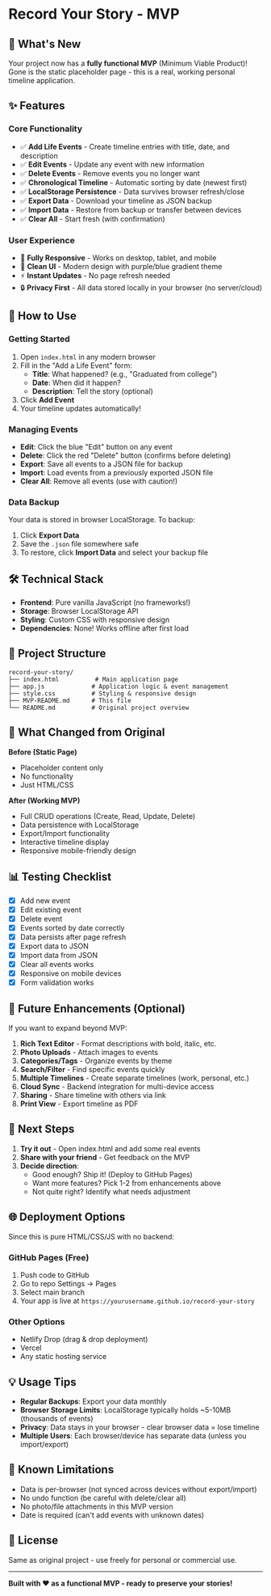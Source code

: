 # Record Your Story - MVP

## 🎉 What's New

Your project now has a **fully functional MVP** (Minimum Viable Product)! Gone is the static placeholder page - this is a real, working personal timeline application.

## ✨ Features

### Core Functionality
- ✅ **Add Life Events** - Create timeline entries with title, date, and description
- ✅ **Edit Events** - Update any event with new information
- ✅ **Delete Events** - Remove events you no longer want
- ✅ **Chronological Timeline** - Automatic sorting by date (newest first)
- ✅ **LocalStorage Persistence** - Data survives browser refresh/close
- ✅ **Export Data** - Download your timeline as JSON backup
- ✅ **Import Data** - Restore from backup or transfer between devices
- ✅ **Clear All** - Start fresh (with confirmation)

### User Experience
- 📱 **Fully Responsive** - Works on desktop, tablet, and mobile
- 🎨 **Clean UI** - Modern design with purple/blue gradient theme
- ⚡ **Instant Updates** - No page refresh needed
- 🔒 **Privacy First** - All data stored locally in your browser (no server/cloud)

## 🚀 How to Use

### Getting Started
1. Open `index.html` in any modern browser
2. Fill in the "Add a Life Event" form:
   - **Title**: What happened? (e.g., "Graduated from college")
   - **Date**: When did it happen?
   - **Description**: Tell the story (optional)
3. Click **Add Event**
4. Your timeline updates automatically!

### Managing Events
- **Edit**: Click the blue "Edit" button on any event
- **Delete**: Click the red "Delete" button (confirms before deleting)
- **Export**: Save all events to a JSON file for backup
- **Import**: Load events from a previously exported JSON file
- **Clear All**: Remove all events (use with caution!)

### Data Backup
Your data is stored in browser LocalStorage. To backup:
1. Click **Export Data**
2. Save the `.json` file somewhere safe
3. To restore, click **Import Data** and select your backup file

## 🛠️ Technical Stack

- **Frontend**: Pure vanilla JavaScript (no frameworks!)
- **Storage**: Browser LocalStorage API
- **Styling**: Custom CSS with responsive design
- **Dependencies**: None! Works offline after first load

## 📁 Project Structure

```
record-your-story/
├── index.html          # Main application page
├── app.js             # Application logic & event management
├── style.css          # Styling & responsive design
├── MVP-README.md      # This file
└── README.md          # Original project overview
```

## 🔄 What Changed from Original

**Before (Static Page)**
- Placeholder content only
- No functionality
- Just HTML/CSS

**After (Working MVP)**
- Full CRUD operations (Create, Read, Update, Delete)
- Data persistence with LocalStorage
- Export/Import functionality
- Interactive timeline display
- Responsive mobile-friendly design

## 📊 Testing Checklist

- [x] Add new event
- [x] Edit existing event
- [x] Delete event
- [x] Events sorted by date correctly
- [x] Data persists after page refresh
- [x] Export data to JSON
- [x] Import data from JSON
- [x] Clear all events works
- [x] Responsive on mobile devices
- [x] Form validation works

## 🚧 Future Enhancements (Optional)

If you want to expand beyond MVP:

1. **Rich Text Editor** - Format descriptions with bold, italic, etc.
2. **Photo Uploads** - Attach images to events
3. **Categories/Tags** - Organize events by theme
4. **Search/Filter** - Find specific events quickly
5. **Multiple Timelines** - Create separate timelines (work, personal, etc.)
6. **Cloud Sync** - Backend integration for multi-device access
7. **Sharing** - Share timeline with others via link
8. **Print View** - Export timeline as PDF

## 🎯 Next Steps

1. **Try it out** - Open index.html and add some real events
2. **Share with your friend** - Get feedback on the MVP
3. **Decide direction**:
   - Good enough? Ship it! (Deploy to GitHub Pages)
   - Want more features? Pick 1-2 from enhancements above
   - Not quite right? Identify what needs adjustment

## 🌐 Deployment Options

Since this is pure HTML/CSS/JS with no backend:

### GitHub Pages (Free)
1. Push code to GitHub
2. Go to repo Settings → Pages
3. Select main branch
4. Your app is live at `https://yourusername.github.io/record-your-story`

### Other Options
- Netlify Drop (drag & drop deployment)
- Vercel
- Any static hosting service

## 💡 Usage Tips

- **Regular Backups**: Export your data monthly
- **Browser Storage Limits**: LocalStorage typically holds ~5-10MB (thousands of events)
- **Privacy**: Data stays in your browser - clear browser data = lose timeline
- **Multiple Users**: Each browser/device has separate data (unless you import/export)

## 🐛 Known Limitations

- Data is per-browser (not synced across devices without export/import)
- No undo function (be careful with delete/clear all)
- No photo/file attachments in this MVP version
- Date is required (can't add events with unknown dates)

## 📝 License

Same as original project - use freely for personal or commercial use.

---

**Built with ❤️ as a functional MVP - ready to preserve your stories!**
